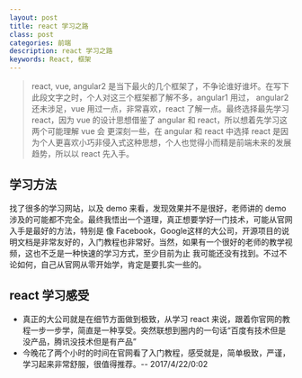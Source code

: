 ```yaml
---
layout: post
title: react 学习之路
class: post
categories: 前端
description: react 学习之路
keywords: React, 框架
---
```


> react, vue, angular2 是当下最火的几个框架了，不争论谁好谁坏。在写下此段文字之时，个人对这三个框架都了解不多，angular1 用过，
angular2 还未涉足，vue 用过一点，非常喜欢，react 了解一点。最终选择最先学习 react，因为 vue 的设计思想借鉴了 angular 和 react，所以想着先学习这两个可能理解 vue 会
更深刻一些，在 angular 和 react 中选择 react 是因为个人更喜欢小巧非侵入式这种思想，个人也觉得小而精是前端未来的发展趋势，所以以 react 先入手。

## 学习方法

找了很多的学习网站，以及 demo 来看，发现效果并不是很好，老师讲的 demo 涉及的可能都不完全。最终我悟出一个道理，真正想要学好一门技术，可能从官网入手是最好的方法，特别是
像 Facebook，Google这样的大公司，开源项目的说明文档是非常友好的，入门教程也非常好。当然，如果有一个很好的老师的教学视频，这也不乏是一种快速的学习方式，至少目前为止
我可能还没有找到。不过不论如何，自己从官网从零开始学，肯定是要扎实一些的。

## react 学习感受

* 真正的大公司就是在细节方面做到极致，从学习 react 来说，跟着你官网的教程一步一步学，简直是一种享受。突然联想到圈内的一句话“百度有技术但是没产品，腾讯没技术但是有产品”
* 今晚花了两个小时的时间在官网看了入门教程，感受就是，简单极致，严谨，学习起来非常舒服，很值得推荐。-- 2017/4/22/0:02